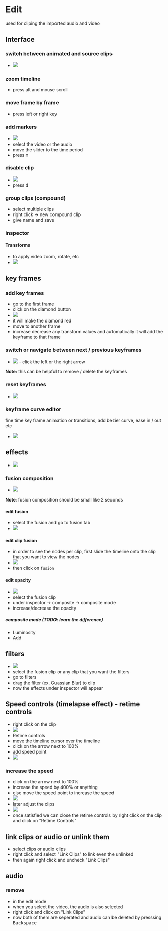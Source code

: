 # Edit

used for cliping the imported audio and video

## Interface

### switch between animated and source clips

- <img src="./images/edit-switch-animated-to-source.png" />

### zoom timeline

- press alt and mouse scroll

### move frame by frame

- press left or right key

### add markers

- <img src="./images/markers.png" />
- select the video or the audio
- move the slider to the time period
- press <kbd>m</kbd>

### disable clip

- <img src="./images/edit-disable-clip.png" />
- press <kbd>d</kbd>

### group clips (compound)

- select multiple clips
- right click -> new compound clip
- give name and save

### inspector

#### Transforms

- to apply video zoom, rotate, etc
- <img src="./images/edit-transforms-panel.png" />

## key frames

### add key frames

- go to the first frame
- click on the diamond button
- <img src="./images/add-keyframe.gif" />
- it will make the diamond red
- move to another frame
- increase decrease any transform values and automatically it will add the keyframe to that frame

### switch or navigate between next / previous keyframes

- <img src="./images/edit-inspector-switch-keyframes.png" />
    - click the left or the right arrow

**Note:** this can be helpful to remove / delete the keyframes

### reset keyframes

- <img src="./images/reset-transforms.png" />

### keyframe curve editor

fine time key frame animation or transitions, add bezier curve, ease in / out etc

- <img src="./images/open-keyframes-editor.gif" />

## effects

- <img src="./images/effects-menu.png" />

### fusion composition

- <img src="./images/fusion-composition.png" />

**Note**: fusion composition should be small like 2 seconds

#### edit fusion

- select the fusion and go to fusion tab
- <img src="./images/fusion-edit-mode.png" />

#### edit clip fusion

- in order to see the nodes per clip, first slide the timeline onto the clip that you want to view the nodes
- <img src="./images/how-to-select-or-view-nodes-per-clip.png" />
- then click on `fusion`

#### edit opacity

- <img src="./images/edit-fusion-composition-opacity.png" />
- select the fusion clip
- under inspector -> composite -> composite mode
- increase/decrease the opacity

##### composite mode (TODO: learn the difference)

- Luminosity
- Add

## filters

- <img src="./images/edit-add-filter.png" />
- select the fusion clip or any clip that you want the filters
- go to filters
- drag the filter (ex. Guassian Blur) to clip
- now the effects under inspector will appear

## Speed controls (timelapse effect) - retime controls

- right click on the clip
- <img src="./images/retime-controls.png" />
- Retime controls
- move the timeline cursor over the timeline
- click on the arrow next to 100%
- add speed point
- <img src="./images/retime-add-speed-point.png" />

### increase the speed

- click on the arrow next to 100%
- increase the speed by 400% or anything
- else move the speed point to increase the speed
- <img src="./images/set-speed-time-percentage.png" />
- later adjust the clips
- <img src="./images/speed-a-portion-of-clip.png" />
- once satisfied we can close the retime controls by right click on the clip and click on "Retime Controls"

## link clips or audio or unlink them

- select clips or audio clips
- right click and select "Link Clips" to link even the unlinked
- then again right click and uncheck "Link Clips"

## audio

### remove

- in the edit mode
- when you select the video, the audio is also selected
- right click and click on "Link Clips"
- now both of them are seperated and audio can be deleted by presssing <kbd>Backspace</kbd>
